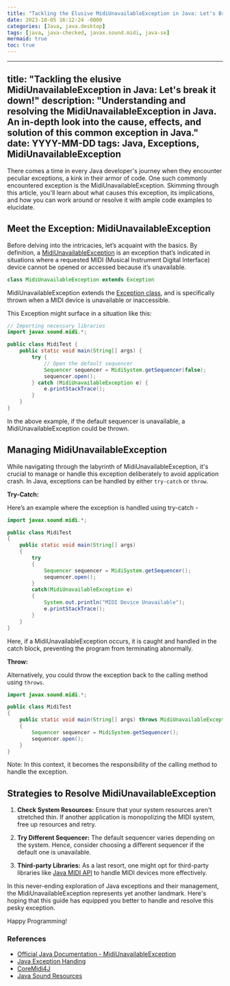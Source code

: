 ```yaml
---
title: "Tackling the Elusive MidiUnavailableException in Java: Let's Break it Down! "
date: 2023-10-05 16:12:24 -0000
categories: [Java, java.desktop]
tags: [java, java-checked, javax.sound.midi, java-se]
mermaid: true
toc: true
---
```


---
title: "Tackling the elusive MidiUnavailableException in Java: Let's break it down!"
description: "Understanding and resolving the MidiUnavailableException in Java. An in-depth look into the cause, effects, and solution of this common exception in Java."
date: YYYY-MM-DD
tags: Java, Exceptions, MidiUnavailableException
---


There comes a time in every Java developer's journey when they encounter peculiar exceptions, a kink in their armor of code. One such commonly encountered exception is the MidiUnavailableException. Skimming through this article, you'll learn about what causes this exception, its implications, and how you can work around or resolve it with ample code examples to elucidate.

## Meet the Exception: MidiUnavailableException 

Before delving into the intricacies, let’s acquaint with the basics. By definition, a [MidiUnavailableException](https://docs.oracle.com/javase/7/docs/api/javax/sound/midi/MidiUnavailableException.html) is an exception that’s indicated in situations where a requested MIDI (Musical Instrument Digital Interface) device cannot be opened or accessed because it’s unavailable.

```java
class MidiUnavailableException extends Exception
```
MidiUnavailableException extends the [Exception class](https://docs.oracle.com/javase/8/docs/api/java/lang/Exception.html), and is specifically thrown when a MIDI device is unavailable or inaccessible.

This Exception might surface in a situation like this:

```java
// Importing necessary libraries
import javax.sound.midi.*;

public class MidiTest {
    public static void main(String[] args) {
        try {
            // Open the default sequencer
            Sequencer sequencer = MidiSystem.getSequencer(false);
            sequencer.open();
        } catch (MidiUnavailableException e) {
            e.printStackTrace();
        }
    }
}
```
In the above example, if the default sequencer is unavailable, a MidiUnavailableException could be thrown. 

## Managing MidiUnavailableException

While navigating through the labyrinth of MidiUnavailableException, it's crucial to manage or handle this exception deliberately to avoid application crash. In Java, exceptions can be handled by either `try-catch` or `throw`.

**Try-Catch:** 

Here’s an example where the exception is handled using try-catch -

```java
import javax.sound.midi.*;

public class MidiTest 
{
    public static void main(String[] args) 
    {
        try 
        {
            Sequencer sequencer = MidiSystem.getSequencer();
            sequencer.open();
        } 
        catch(MidiUnavailableException e) 
        {
            System.out.println("MIDI Device Unavailable");
            e.printStackTrace();
        }
    }
}
```
Here, if a MidiUnavailableException occurs, it is caught and handled in the catch block, preventing the program from terminating abnormally.

**Throw:**

Alternatively, you could throw the exception back to the calling method using `throws`. 

```java
import javax.sound.midi.*;

public class MidiTest 
{
    public static void main(String[] args) throws MidiUnavailableException 
    {
        Sequencer sequencer = MidiSystem.getSequencer();
        sequencer.open();
    }
}
```
Note: In this context, it becomes the responsibility of the calling method to handle the exception.

## Strategies to Resolve MidiUnavailableException

1. **Check System Resources:** Ensure that your system resources aren't stretched thin. If another application is monopolizing the MIDI system, free up resources and retry.

2. **Try Different Sequencer:** The default sequencer varies depending on the system. Hence, consider choosing a different sequencer if the default one is unavailable. 

3. **Third-party Libraries:** As a last resort, one might opt for third-party libraries like [Java MIDI API](https://github.com/DerekCook/CoreMidi4J) to handle MIDI devices more effectively.

In this never-ending exploration of Java exceptions and their management, the MidiUnavailableException represents yet another landmark. Here's hoping that this guide has equipped you better to handle and resolve this pesky exception.

Happy Programming!

### References
- [Official Java Documentation - MidiUnavailableException](https://docs.oracle.com/javase/7/docs/api/javax/sound/midi/MidiUnavailableException.html)
- [Java Exception Handing](https://www.geeksforgeeks.org/exceptions-in-java/)
- [CoreMidi4J](https://github.com/DerekCook/CoreMidi4J)
- [Java Sound Resources](https://www.oracle.com/technical-resources/articles/java/audio.html)
